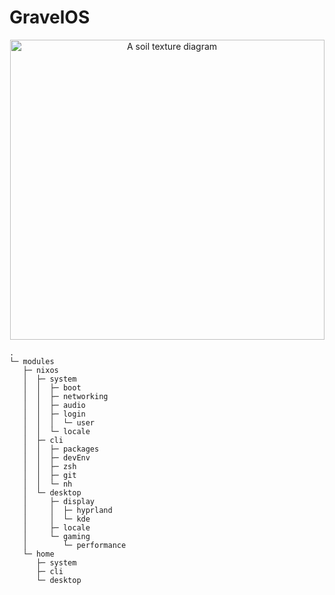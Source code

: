 # GravelOS

<p align="center">
   <img src="https://upload.wikimedia.org/wikipedia/commons/a/ad/SoilTexture_USDA.svg" alt="A soil texture diagram" width="503" height="480"/>
</p>

```
.
└─ modules
   ├─ nixos
   │  ├─ system
   │  │  ├─ boot
   │  │  ├─ networking
   │  │  ├─ audio
   │  │  ├─ login
   │  │  │  └─ user
   │  │  └─ locale
   │  ├─ cli
   │  │  ├─ packages
   │  │  ├─ devEnv
   │  │  ├─ zsh
   │  │  ├─ git
   │  │  └─ nh
   │  └─ desktop
   │     ├─ display
   │     │  ├─ hyprland
   │     │  └─ kde
   │     ├─ locale
   │     └─ gaming
   │        └─ performance
   └─ home
      ├─ system
      ├─ cli
      └─ desktop
```
